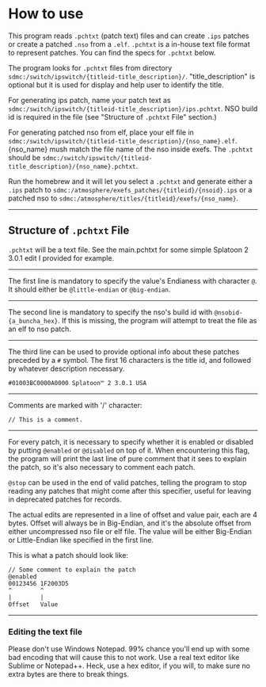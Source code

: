 # How to use

This program reads `.pchtxt` (patch text) files and can create `.ips` patches or create a patched `.nso` from a `.elf`. `.pchtxt` is a in-house text file format to represent patches. You can find the specs for `.pchtxt` below.

The program looks for `.pchtxt` files from directory `sdmc:/switch/ipswitch/{titleid-title_description}/`. "title_description" is optional but it is used for display and help user to identify the title. 

For generating ips patch, name your patch text as `sdmc:/switch/ipswitch/{titleid-title_description}/ips.pchtxt`. NSO build id is required in the file (see "Structure of `.pchtxt` File" section.)

For generating patched nso from elf, place your elf file in `sdmc:/switch/ipswitch/{titleid-title_description}/{nso_name}.elf`. {nso_name} mush match the file name of the nso inside exefs. The `.pchtxt` should be `sdmc:/switch/ipswitch/{titleid-title_description}/{nso_name}.pchtxt`. 

Run the homebrew and it will let you select a `.pchtxt` and generate either a `.ips` patch to `sdmc:/atmosphere/exefs_patches/{titleid}/{nsoid}.ips` or a patched nso to `sdmc:/atmosphere/titles/{titleid}/exefs/{nso_name}`.

---
## Structure of `.pchtxt` File
`.pchtxt` will be a text file. See the main.pchtxt for some simple Splatoon 2 3.0.1 edit I provided for example.

---
The first line is mandatory to specify the value's Endianess with character `@`. It should either be `@little-endian` or `@big-endian`.

---
The second line is mandatory to specify the nso's build id with `@nsobid-{a_buncha_hex}`. If this is missing, the program will attempt to treat the file as an elf to nso patch.

---
The third line can be used to provide optional info about these patches preceded by a `#` symbol. The first 16 characters is the title id, and followed by whatever description necessary.

```#01003BC0000A0000 Splatoon™ 2 3.0.1 USA```

---
Comments are marked with '/' character:

```// This is a comment.```

---
For every patch, it is necessary to specify whether it is enabled or disabled by putting `@enabled` or `@disabled` on top of it. When encountering this flag, the program will print the last line of pure comment that it sees to explain the patch, so it's also necessary to comment each patch.

`@stop` can be used in the end of valid patches, telling the program to stop reading any patches that might come after this specifier, useful for leaving in deprecated patches for records.

The actual edits are represented in a line of offset and value pair, each are 4 bytes. Offset will always be in Big-Endian, and it's the absolute offset from either uncompressed nso file or elf file. The value will be either Big-Endian or Little-Endian like specified in the first line.

This is what a patch should look like:

```
// Some comment to explain the patch
@enabled
00123456 1F2003D5
^        ^
|        |
Offset   Value
```

---
### Editing the text file
Please don't use Windows Notepad. 99% chance you'll end up with some bad encoding that will cause this to not work. Use a real text editor like Sublime or Notepad++. Heck, use a hex editor, if you will, to make sure no extra bytes are there to break things.
